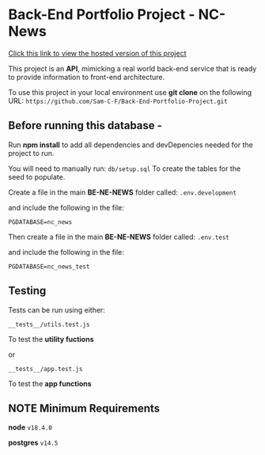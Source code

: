 # Back-End Portfolio Project - NC-News

[Click this link to view the hosted version of this project](https://back-end-portfolio-project.herokuapp.com/)

This project is an **API**, mimicking a real world back-end service that is ready to provide information to front-end architecture.

To use this project in your local environment use **git clone** on the following URL:
`https://github.com/Sam-C-F/Back-End-Portfolio-Project.git`

## Before running this database -

Run **npm install** to add all dependencies and devDepencies needed for the project to run.

You will need to manually run:
`db/setup.sql`
To create the tables for the seed to populate.

Create a file in the main **BE-NE-NEWS** folder called:
`.env.development`

and include the following in the file:

`PGDATABASE=nc_news`

Then create a file in the main **BE-NE-NEWS** folder called:
`.env.test`

and include the following in the file:

`PGDATABASE=nc_news_test`

## Testing

Tests can be run using either:

`__tests__/utils.test.js`

To test the **utility fuctions**

or

`__tests__/app.test.js`

To test the **app functions**

## NOTE Minimum Requirements

**node** `v18.4.0`

**postgres** `v14.5`
